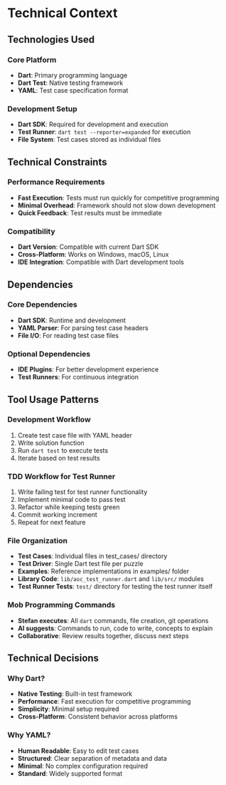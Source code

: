 # Technical Context

## Technologies Used

### Core Platform
- **Dart**: Primary programming language
- **Dart Test**: Native testing framework
- **YAML**: Test case specification format

### Development Setup
- **Dart SDK**: Required for development and execution
- **Test Runner**: `dart test --reporter=expanded` for execution
- **File System**: Test cases stored as individual files

## Technical Constraints

### Performance Requirements
- **Fast Execution**: Tests must run quickly for competitive programming
- **Minimal Overhead**: Framework should not slow down development
- **Quick Feedback**: Test results must be immediate

### Compatibility
- **Dart Version**: Compatible with current Dart SDK
- **Cross-Platform**: Works on Windows, macOS, Linux
- **IDE Integration**: Compatible with Dart development tools

## Dependencies

### Core Dependencies
- **Dart SDK**: Runtime and development
- **YAML Parser**: For parsing test case headers
- **File I/O**: For reading test case files

### Optional Dependencies
- **IDE Plugins**: For better development experience
- **Test Runners**: For continuous integration

## Tool Usage Patterns

### Development Workflow
1. Create test case file with YAML header
2. Write solution function
3. Run `dart test` to execute tests
4. Iterate based on test results

### TDD Workflow for Test Runner
1. Write failing test for test runner functionality
2. Implement minimal code to pass test
3. Refactor while keeping tests green
4. Commit working increment
5. Repeat for next feature

### File Organization
- **Test Cases**: Individual files in test_cases/ directory
- **Test Driver**: Single Dart test file per puzzle
- **Examples**: Reference implementations in examples/ folder
- **Library Code**: `lib/aoc_test_runner.dart` and `lib/src/` modules
- **Test Runner Tests**: `test/` directory for testing the test runner itself

### Mob Programming Commands
- **Stefan executes**: All `dart` commands, file creation, git operations
- **AI suggests**: Commands to run, code to write, concepts to explain
- **Collaborative**: Review results together, discuss next steps

## Technical Decisions

### Why Dart?
- **Native Testing**: Built-in test framework
- **Performance**: Fast execution for competitive programming
- **Simplicity**: Minimal setup required
- **Cross-Platform**: Consistent behavior across platforms

### Why YAML?
- **Human Readable**: Easy to edit test cases
- **Structured**: Clear separation of metadata and data
- **Minimal**: No complex configuration required
- **Standard**: Widely supported format
